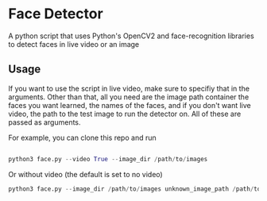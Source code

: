 # Face Detector

A python script that uses Python's OpenCV2 and face-recognition libraries to detect faces in live video or an image 

## Usage

If you want to use the script in live video, make sure to specifiy that in the arguments. Other than that, all you need are the image path container the faces you want learned, the names of the faces, and if you don't want live video, the path to the test image to run the detector on. All of these are passed as arguments.

For example, you can clone this repo and run

```python

python3 face.py --video True --image_dir /path/to/images 

```

Or without video (the default is set to no video)

```python
python3 face.py --image_dir /path/to/images unknown_image_path /path/to/test/image
```
